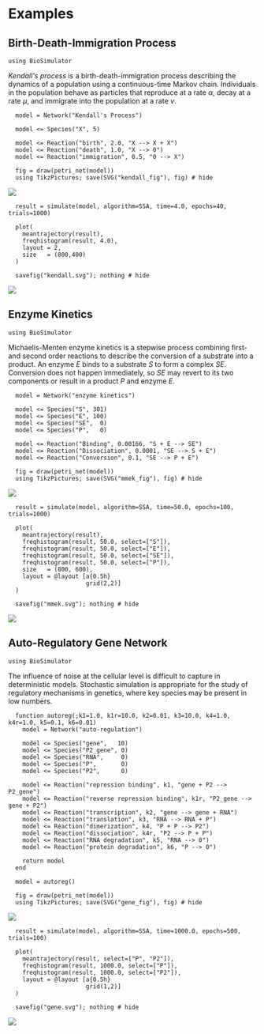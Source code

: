 # Examples

## Birth-Death-Immigration Process

```@setup kendall
using BioSimulator
```

*Kendall's process* is a birth-death-immigration process describing the dynamics of a population using a continuous-time Markov chain. Individuals in the population behave as particles that reproduce at a rate $\alpha$, decay at a rate $\mu$, and immigrate into the population at a rate $\nu$.

```@example kendall
  model = Network("Kendall's Process")

  model <= Species("X", 5)

  model <= Reaction("birth", 2.0, "X --> X + X")
  model <= Reaction("death", 1.0, "X --> 0")
  model <= Reaction("immigration", 0.5, "0 --> X")

  fig = draw(petri_net(model))
  using TikzPictures; save(SVG("kendall_fig"), fig) # hide
```
![](kendall_fig.svg)

```@example kendall
  result = simulate(model, algorithm=SSA, time=4.0, epochs=40, trials=1000)

  plot(
    meantrajectory(result),
    freqhistogram(result, 4.0),
    layout = 2,
    size   = (800,400)
  )

  savefig("kendall.svg"); nothing # hide
```
![](kendall.svg)

## Enzyme Kinetics

```@setup mmek
using BioSimulator
```
Michaelis-Menten enzyme kinetics is a stepwise process combining first- and second order reactions to describe the conversion of a substrate into a product. An enzyme $E$ binds to a substrate $S$ to form a complex $SE$. Conversion does not happen immediately, so $SE$ may revert to its two components or result in a product $P$ and enzyme $E$.

```@example mmek
  model = Network("enzyme kinetics")

  model <= Species("S", 301)
  model <= Species("E", 100)
  model <= Species("SE",  0)
  model <= Species("P",   0)

  model <= Reaction("Binding", 0.00166, "S + E --> SE")
  model <= Reaction("Dissociation", 0.0001, "SE --> S + E")
  model <= Reaction("Conversion", 0.1, "SE --> P + E")

  fig = draw(petri_net(model))
  using TikzPictures; save(SVG("mmek_fig"), fig) # hide
```
![](mmek_fig.svg)

```@example mmek
  result = simulate(model, algorithm=SSA, time=50.0, epochs=100, trials=1000)

  plot(
    meantrajectory(result),
    freqhistogram(result, 50.0, select=["S"]),
    freqhistogram(result, 50.0, select=["E"]),
    freqhistogram(result, 50.0, select=["SE"]),
    freqhistogram(result, 50.0, select=["P"]),
    size   = (800, 600),
    layout = @layout [a{0.5h}
                      grid(2,2)]
  )

  savefig("mmek.svg"); nothing # hide
```
![](mmek.svg)

## Auto-Regulatory Gene Network

```@setup gene
using BioSimulator
```

The influence of noise at the cellular level is difficult to capture in deterministic models. Stochastic simulation is appropriate for the study of regulatory mechanisms in genetics, where key species may be present in low numbers.

```@example gene
  function autoreg(;k1=1.0, k1r=10.0, k2=0.01, k3=10.0, k4=1.0, k4r=1.0, k5=0.1, k6=0.01)
    model = Network("auto-regulation")

    model <= Species("gene",   10)
    model <= Species("P2_gene", 0)
    model <= Species("RNA",     0)
    model <= Species("P",       0)
    model <= Species("P2",      0)

    model <= Reaction("repression binding", k1, "gene + P2 --> P2_gene")
    model <= Reaction("reverse repression binding", k1r, "P2_gene --> gene + P2")
    model <= Reaction("transcription", k2, "gene --> gene + RNA")
    model <= Reaction("translation", k3, "RNA --> RNA + P")
    model <= Reaction("dimerization", k4, "P + P --> P2")
    model <= Reaction("dissociation", k4r, "P2 --> P + P")
    model <= Reaction("RNA degradation", k5, "RNA --> 0")
    model <= Reaction("protein degradation", k6, "P --> 0")

    return model
  end

  model = autoreg()

  fig = draw(petri_net(model))
  using TikzPictures; save(SVG("gene_fig"), fig) # hide
```
![](gene_fig.svg)

```@example gene
  result = simulate(model, algorithm=SSA, time=1000.0, epochs=500, trials=100)

  plot(
    meantrajectory(result, select=["P", "P2"]),
    freqhistogram(result, 1000.0, select=["P"]),
    freqhistogram(result, 1000.0, select=["P2"]),
    layout = @layout [a{0.5h}
                      grid(1,2)]
  )

  savefig("gene.svg"); nothing # hide
```
![](gene.svg)

